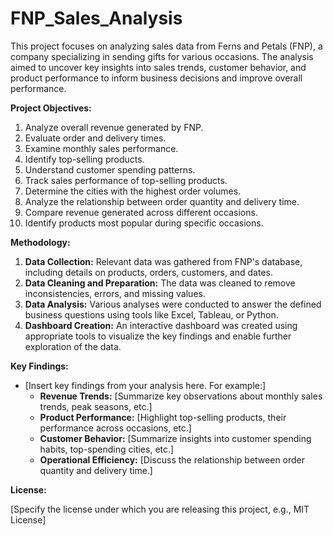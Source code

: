 # FNP_Sales_Analysis

This project focuses on analyzing sales data from Ferns and Petals (FNP), a company specializing in sending gifts for various occasions. The analysis aimed to uncover key insights into sales trends, customer behavior, and product performance to inform business decisions and improve overall performance.

**Project Objectives:**

1. Analyze overall revenue generated by FNP.
2. Evaluate order and delivery times.
3. Examine monthly sales performance.
4. Identify top-selling products.
5. Understand customer spending patterns.
6. Track sales performance of top-selling products.
7. Determine the cities with the highest order volumes.
8. Analyze the relationship between order quantity and delivery time.
9. Compare revenue generated across different occasions.
10. Identify products most popular during specific occasions.

**Methodology:**

1. **Data Collection:** Relevant data was gathered from FNP's database, including details on products, orders, customers, and dates.
2. **Data Cleaning and Preparation:** The data was cleaned to remove inconsistencies, errors, and missing values.
3. **Data Analysis:** Various analyses were conducted to answer the defined business questions using tools like Excel, Tableau, or Python.
4. **Dashboard Creation:** An interactive dashboard was created using appropriate tools to visualize the key findings and enable further exploration of the data.

**Key Findings:**

* [Insert key findings from your analysis here. For example:]
    * **Revenue Trends:** [Summarize key observations about monthly sales trends, peak seasons, etc.]
    * **Product Performance:** [Highlight top-selling products, their performance across occasions, etc.]
    * **Customer Behavior:** [Summarize insights into customer spending habits, top-spending cities, etc.]
    * **Operational Efficiency:** [Discuss the relationship between order quantity and delivery time.]



**License:**

[Specify the license under which you are releasing this project, e.g., MIT License]

